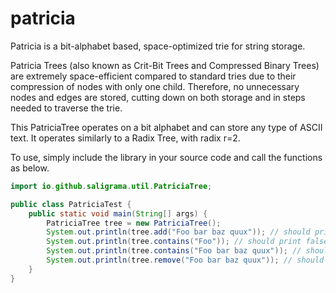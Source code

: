 # patricia

Patricia is a bit-alphabet based, space-optimized trie for string storage.

Patricia Trees (also known as Crit-Bit Trees and Compressed Binary Trees) are
extremely space-efficient compared to standard tries due to their compression
of nodes with only one child. Therefore, no unnecessary nodes and edges are
stored, cutting down on both storage and in steps needed to traverse the trie.

This PatriciaTree operates on a bit alphabet and can store any type of ASCII
text. It operates similarly to a Radix Tree, with radix r=2.

To use, simply include the library in your source code and call the functions as below.

```java
import io.github.saligrama.util.PatriciaTree;

public class PatriciaTest {
    public static void main(String[] args) {
        PatriciaTree tree = new PatriciaTree();
        System.out.println(tree.add("Foo bar baz quux")); // should print true
        System.out.println(tree.contains("Foo")); // should print false
        System.out.println(tree.contains("Foo bar baz quux")); // should print true
        System.out.println(tree.remove("Foo bar baz quux")); // should print true
    }
}
```
